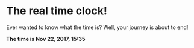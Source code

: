 # The real time clock!

Ever wanted to know what the time is? Well, your journey is about to end!

**The time is Nov 22, 2017, 15:35**